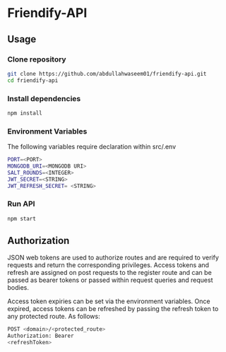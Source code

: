 # Friendify-API

## Usage 

### Clone repository 
```bash
git clone https://github.com/abdullahwaseem01/friendify-api.git
cd friendify-api
```
### Install dependencies 

```bash
npm install 
```
### Environment Variables 
The following variables require declaration within src/.env
```bash
PORT=<PORT>
MONGODB_URI=<MONGODB URI>
SALT_ROUNDS=<INTEGER>
JWT_SECRET=<STRING>
JWT_REFRESH_SECRET= <STRING>

```
### Run API
```bash
npm start
```

## Authorization 
JSON web tokens are used to authorize routes and are required to verify requests and return the corresponding privileges. Access tokens and refresh are assigned on post requests to the register route and can be passed as bearer tokens or passed within request queries and request bodies. 

Access token expiries can be set via the environment variables. Once expired, access tokens can be refreshed by passing the refresh token to any protected route. As follows:

```bash
POST <domain>/<protected_route>
Authorization: Bearer 
<refreshToken>
```